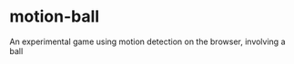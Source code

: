 motion-ball
===========

An experimental game using motion detection on the browser, involving a ball
